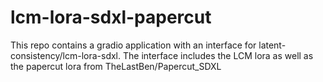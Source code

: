 # lcm-lora-sdxl-papercut
This repo contains a gradio application with an interface for latent-consistency/lcm-lora-sdxl. The interface includes the LCM lora as well as the papercut lora from TheLastBen/Papercut_SDXL
